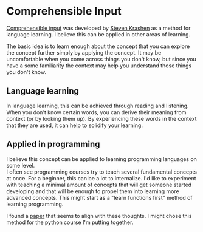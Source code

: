 # Comprehensible Input
[Comprehensible input](https://en.wikipedia.org/wiki/Input_hypothesis) was developed by [Steven Krashen](https://en.wikipedia.org/wiki/Stephen_Krashen) as a method for language learning. I believe this can be applied in other areas of learning.

The basic idea is to learn enough about the concept that you can explore the concept further simply by applying the concept.  It may be uncomfortable when you come across things you don't know, but since you have a some familiarity the context may help you understand those things you don't know.

## Language learning
In language learning, this can be achieved through reading and listening.  When you don't know certain words, you can derive their meaning from context (or by looking them up).  By experiencing these words in the context that they are used, it can help to solidify your learning.

## Applied in programming
I believe this concept can be applied to learning programming languages on some level.  
I often see programming courses try to teach several fundamental concepts at once.  For a beginner, this can be a lot to internalize.  I'd like to experiment with teaching a minimal amount of concepts that will get someone started developing and that will be enough to propel them into learning more advanced concepts.  This might start as a "learn functions first" method of learning programming.

I found a [paper](https://www.researchgate.net/publication/305221737_The_teaching_of_functions_as_the_first_step_to_learn_imperative_programming) that seems to align with these thoughts.  I might chose this method for the python course I'm putting together.
